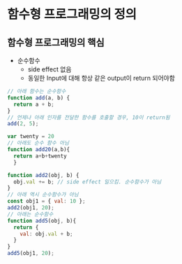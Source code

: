 # 함수형 프로그래밍의 정의

## 함수형 프로그래밍의 핵심

- 순수함수
  - side effect 없음
  - 동일한 Input에 대해 항상 같은 output이 return 되어야함

```javascript
// 아래 함수는 순수함수
function add(a, b) {
  return a + b;
}
// 언제나 아래 인자를 전달한 함수를 호출할 경우, 10이 return됨
add(2, 5);

var twenty = 20
// 아래도 순수 함수 아님
function add20(a,b){
  return a+b+twenty
  }

function add2(obj, b) {
  obj.val += b; // side effect 일으킴. 순수함수가 아님
}
// 아래 역시 순수함수가 아님
const obj1 = { val: 10 };
add2(obj1, 20);
// 아래는 순수함수
function add5(obj, b){
  return {
    val: obj.val + b;
  }
}
add5(obj1, 20);
```
